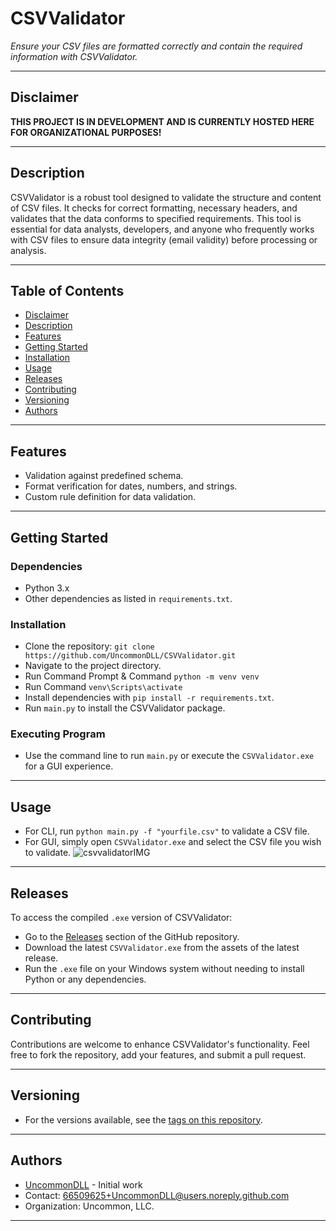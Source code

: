 # CSVValidator
*Ensure your CSV files are formatted correctly and contain the required information with CSVValidator.*

---

## Disclaimer
**THIS PROJECT IS IN DEVELOPMENT AND IS CURRENTLY HOSTED HERE FOR ORGANIZATIONAL PURPOSES!**

---

## Description
CSVValidator is a robust tool designed to validate the structure and content of CSV files. It checks for correct formatting, necessary headers, and validates that the data conforms to specified requirements. This tool is essential for data analysts, developers, and anyone who frequently works with CSV files to ensure data integrity (email validity) before processing or analysis.

---

## Table of Contents
- [Disclaimer](#disclaimer)
- [Description](#description)
- [Features](#features)
- [Getting Started](#getting-started)
- [Installation](#installation)
- [Usage](#usage)
- [Releases](#releases)
- [Contributing](#contributing)
- [Versioning](#versioning)
- [Authors](#authors)


---

## Features
- Validation against predefined schema.
- Format verification for dates, numbers, and strings.
- Custom rule definition for data validation.

---

## Getting Started

### Dependencies
- Python 3.x
- Other dependencies as listed in `requirements.txt`.

### Installation
- Clone the repository: `git clone https://github.com/UncommonDLL/CSVValidator.git`
- Navigate to the project directory.
- Run Command Prompt & Command `python -m venv venv`
- Run Command `venv\Scripts\activate`
- Install dependencies with `pip install -r requirements.txt`.
- Run `main.py` to install the CSVValidator package.

### Executing Program
- Use the command line to run `main.py` or execute the `CSVValidator.exe` for a GUI experience.

---

## Usage
- For CLI, run `python main.py -f "yourfile.csv"` to validate a CSV file.
- For GUI, simply open `CSVValidator.exe` and select the CSV file you wish to validate.
![csvvalidatorIMG](https://github.com/UncommonDLL/CSV-Validator/assets/66509625/e23ab845-a413-485e-b7ac-93ca57110423)

---

## Releases
To access the compiled `.exe` version of CSVValidator:
- Go to the [Releases](https://github.com/UncommonDLL/CSVValidator/releases) section of the GitHub repository.
- Download the latest `CSVValidator.exe` from the assets of the latest release.
- Run the `.exe` file on your Windows system without needing to install Python or any dependencies.

---

## Contributing
Contributions are welcome to enhance CSVValidator's functionality. Feel free to fork the repository, add your features, and submit a pull request.

---

## Versioning
- For the versions available, see the [tags on this repository](https://github.com/UncommonDLL/CSVValidator/tags).

---

## Authors
- [UncommonDLL](https://github.com/UncommonDLL) - Initial work
- Contact: 66509625+UncommonDLL@users.noreply.github.com
- Organization: Uncommon, LLC.

---
